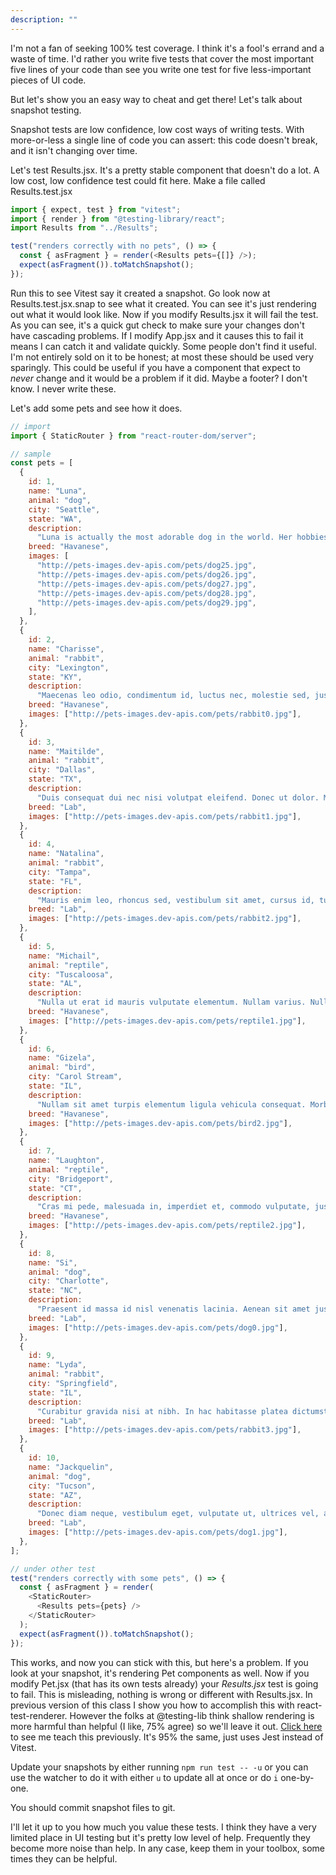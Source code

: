 ```yaml
---
description: ""
---
```


I'm not a fan of seeking 100% test coverage. I think it's a fool's errand and a waste of time. I'd rather you write five tests that cover the most important five lines of your code than see you write one test for five less-important pieces of UI code.

But let's show you an easy way to cheat and get there! Let's talk about snapshot testing.

Snapshot tests are low confidence, low cost ways of writing tests. With more-or-less a single line of code you can assert: this code doesn't break, and it isn't changing over time.

Let's test Results.jsx. It's a pretty stable component that doesn't do a lot. A low cost, low confidence test could fit here. Make a file called Results.test.jsx

```javascript
import { expect, test } from "vitest";
import { render } from "@testing-library/react";
import Results from "../Results";

test("renders correctly with no pets", () => {
  const { asFragment } = render(<Results pets={[]} />);
  expect(asFragment()).toMatchSnapshot();
});
```

Run this to see Vitest say it created a snapshot. Go look now at Results.test.jsx.snap to see what it created. You can see it's just rendering out what it would look like. Now if you modify Results.jsx it will fail the test. As you can see, it's a quick gut check to make sure your changes don't have cascading problems. If I modify App.jsx and it causes this to fail it means I can catch it and validate quickly. Some people don't find it useful. I'm not entirely sold on it to be honest; at most these should be used very sparingly. This could be useful if you have a component that expect to _never_ change and it would be a problem if it did. Maybe a footer? I don't know. I never write these.

Let's add some pets and see how it does.

```javascript
// import
import { StaticRouter } from "react-router-dom/server";

// sample
const pets = [
  {
    id: 1,
    name: "Luna",
    animal: "dog",
    city: "Seattle",
    state: "WA",
    description:
      "Luna is actually the most adorable dog in the world. Her hobbies include yelling at squirrels, aggressively napping on her owners' laps, and asking to be fed two hours before IT'S DAMN WELL TIME LUNA. Luna is beloved by her puppy parents and lazily resides currently in Seattle, Washington.",
    breed: "Havanese",
    images: [
      "http://pets-images.dev-apis.com/pets/dog25.jpg",
      "http://pets-images.dev-apis.com/pets/dog26.jpg",
      "http://pets-images.dev-apis.com/pets/dog27.jpg",
      "http://pets-images.dev-apis.com/pets/dog28.jpg",
      "http://pets-images.dev-apis.com/pets/dog29.jpg",
    ],
  },
  {
    id: 2,
    name: "Charisse",
    animal: "rabbit",
    city: "Lexington",
    state: "KY",
    description:
      "Maecenas leo odio, condimentum id, luctus nec, molestie sed, justo. Pellentesque viverra pede ac diam. Cras pellentesque volutpat dui.\n\nMaecenas tristique, est et tempus semper, est quam pharetra magna, ac consequat metus sapien ut nunc. Vestibulum ante ipsum primis in faucibus orci luctus et ultrices posuere cubilia Curae; Mauris viverra diam vitae quam. Suspendisse potenti.",
    breed: "Havanese",
    images: ["http://pets-images.dev-apis.com/pets/rabbit0.jpg"],
  },
  {
    id: 3,
    name: "Maitilde",
    animal: "rabbit",
    city: "Dallas",
    state: "TX",
    description:
      "Duis consequat dui nec nisi volutpat eleifend. Donec ut dolor. Morbi vel lectus in quam fringilla rhoncus.\n\nMauris enim leo, rhoncus sed, vestibulum sit amet, cursus id, turpis. Integer aliquet, massa id lobortis convallis, tortor risus dapibus augue, vel accumsan tellus nisi eu orci. Mauris lacinia sapien quis libero.\n\nNullam sit amet turpis elementum ligula vehicula consequat. Morbi a ipsum. Integer a nibh.",
    breed: "Lab",
    images: ["http://pets-images.dev-apis.com/pets/rabbit1.jpg"],
  },
  {
    id: 4,
    name: "Natalina",
    animal: "rabbit",
    city: "Tampa",
    state: "FL",
    description:
      "Mauris enim leo, rhoncus sed, vestibulum sit amet, cursus id, turpis. Integer aliquet, massa id lobortis convallis, tortor risus dapibus augue, vel accumsan tellus nisi eu orci. Mauris lacinia sapien quis libero.\n\nNullam sit amet turpis elementum ligula vehicula consequat. Morbi a ipsum. Integer a nibh.\n\nIn quis justo. Maecenas rhoncus aliquam lacus. Morbi quis tortor id nulla ultrices aliquet.",
    breed: "Lab",
    images: ["http://pets-images.dev-apis.com/pets/rabbit2.jpg"],
  },
  {
    id: 5,
    name: "Michail",
    animal: "reptile",
    city: "Tuscaloosa",
    state: "AL",
    description:
      "Nulla ut erat id mauris vulputate elementum. Nullam varius. Nulla facilisi.\n\nCras non velit nec nisi vulputate nonummy. Maecenas tincidunt lacus at velit. Vivamus vel nulla eget eros elementum pellentesque.\n\nQuisque porta volutpat erat. Quisque erat eros, viverra eget, congue eget, semper rutrum, nulla. Nunc purus.",
    breed: "Havanese",
    images: ["http://pets-images.dev-apis.com/pets/reptile1.jpg"],
  },
  {
    id: 6,
    name: "Gizela",
    animal: "bird",
    city: "Carol Stream",
    state: "IL",
    description:
      "Nullam sit amet turpis elementum ligula vehicula consequat. Morbi a ipsum. Integer a nibh.\n\nIn quis justo. Maecenas rhoncus aliquam lacus. Morbi quis tortor id nulla ultrices aliquet.",
    breed: "Havanese",
    images: ["http://pets-images.dev-apis.com/pets/bird2.jpg"],
  },
  {
    id: 7,
    name: "Laughton",
    animal: "reptile",
    city: "Bridgeport",
    state: "CT",
    description:
      "Cras mi pede, malesuada in, imperdiet et, commodo vulputate, justo. In blandit ultrices enim. Lorem ipsum dolor sit amet, consectetuer adipiscing elit.",
    breed: "Havanese",
    images: ["http://pets-images.dev-apis.com/pets/reptile2.jpg"],
  },
  {
    id: 8,
    name: "Si",
    animal: "dog",
    city: "Charlotte",
    state: "NC",
    description:
      "Praesent id massa id nisl venenatis lacinia. Aenean sit amet justo. Morbi ut odio.",
    breed: "Lab",
    images: ["http://pets-images.dev-apis.com/pets/dog0.jpg"],
  },
  {
    id: 9,
    name: "Lyda",
    animal: "rabbit",
    city: "Springfield",
    state: "IL",
    description:
      "Curabitur gravida nisi at nibh. In hac habitasse platea dictumst. Aliquam augue quam, sollicitudin vitae, consectetuer eget, rutrum at, lorem.\n\nInteger tincidunt ante vel ipsum. Praesent blandit lacinia erat. Vestibulum sed magna at nunc commodo placerat.",
    breed: "Lab",
    images: ["http://pets-images.dev-apis.com/pets/rabbit3.jpg"],
  },
  {
    id: 10,
    name: "Jackquelin",
    animal: "dog",
    city: "Tucson",
    state: "AZ",
    description:
      "Donec diam neque, vestibulum eget, vulputate ut, ultrices vel, augue. Vestibulum ante ipsum primis in faucibus orci luctus et ultrices posuere cubilia Curae; Donec pharetra, magna vestibulum aliquet ultrices, erat tortor sollicitudin mi, sit amet lobortis sapien sapien non mi. Integer ac neque.",
    breed: "Lab",
    images: ["http://pets-images.dev-apis.com/pets/dog1.jpg"],
  },
];

// under other test
test("renders correctly with some pets", () => {
  const { asFragment } = render(
    <StaticRouter>
      <Results pets={pets} />
    </StaticRouter>
  );
  expect(asFragment()).toMatchSnapshot();
});
```

This works, and now you can stick with this, but here's a problem. If you look at your snapshot, it's rendering Pet components as well. Now if you modify Pet.jsx (that has its own tests already) your _Results.jsx_ test is going to fail. This is misleading, nothing is wrong or different with Results.jsx. In previous version of this class I show you how to accomplish this with react-test-renderer. However the folks at @testing-lib think shallow rendering is more harmful than helpful (I like, 75% agree) so we'll leave it out. [Click here][fem] to see me teach this previously. It's 95% the same, just uses Jest instead of Vitest.

Update your snapshots by either running `npm run test -- -u` or you can use the watcher to do it with either `u` to update all at once or do `i` one-by-one.

You should commit snapshot files to git.

I'll let it up to you how much you value these tests. I think they have a very limited place in UI testing but it's pretty low level of help. Frequently they become more noise than help. In any case, keep them in your toolbox, some times they can be helpful.

[fem]: https://frontendmasters.com/courses/intermediate-react-v4/snapshots/
